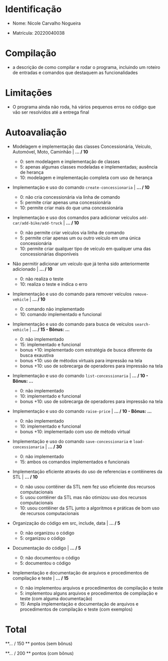 
# Identificação

* Nome: Nicole Carvalho Nogueira

* Matrícula: 20220040038
  
# Compilação  

* a descrição de como compilar e rodar o programa, incluindo um roteiro de entradas e comandos que destaquem as funcionalidades 

# Limitações

* O programa ainda não roda, há vários pequenos erros no código que vão ser resolvidos até a entrega final
   
# Autoavaliação

- Modelagem e implementação das classes Concessionária, Veículo, Automóvel, Moto, Caminhão | **... / 10**
  - 0: sem modelagem e implementação de classes
  - 5: apenas algumas classes modeladas e implementadas; ausência de herança
  - 10: modelagem e implementação completa com uso de herança
  
- Implementação e uso do comando `create-concessionaria` | **... / 10**
  - 0: não cria concessionária via linha de comando 
  - 5: permite criar apenas uma concessionária
  - 10: permite criar mais do que uma concessionária
  
- Implementação e uso dos comandos para adicionar veículos `add-car/add-bike/add-truck` | **... / 10**
  - 0: não permite criar veículos via linha de comando
  - 5: permite criar apenas um ou outro veículo em uma única concessionária
  - 10: permite criar qualquer tipo de veículo em qualquer uma das concessionárias disponíveis

- Não permitir adicionar um veículo que já tenha sido anteriormente adicionado | **... / 10**
  - 0: não realiza o teste
  - 10: realiza o teste e indica o erro  

- Implementação e uso do comando para remover veículos `remove-vehicle` | **... / 10**
  - 0: comando não implementado
  - 10: comando implementado e funcional

- Implementação e uso do comando para busca de veículos `search-vehicle` | **... / 15 - Bônus: ...**
  - 0: não implementado
  - 15: implementado e funcional
  - bonus +10: implementado com estratégia de busca diferente da busca exaustiva
  - bonus +10: uso de métodos virtuais para impressão na tela
  - bonus +10: uso de sobrecarga de operadores para impressão na tela

- Implementação e uso do comando `list-concessionaria` | **... / 10 - Bônus: ...**
  - 0: não implementado
  - 10: implementado e funcional   
  - bonus +10: uso de sobrecarga de operadores para impressão na tela

- Implementação e uso do comando `raise-price` | **... / 10 - Bônus: ...**
  - 0: não implementado
  - 10: implementado e funcional 
  - bonus +10: implementado com uso de método virtual

- Implementação e uso do comando `save-concessionaria` e `load-concessionaria` | **... / 30**
  - 0: não implementado
  - 15: ambos os comandos implementados e funcionais
  
- Implementação eficiente através do uso de referencias e contêineres da STL | **... / 10**
  - 0: não usou contêiner da STL nem fez uso eficiente dos recursos computacionais
  - 5: usou contêiner da STL mas não otimizou uso dos recursos computacionais
  - 10: usou contêiner da STL junto a algoritmos e práticas de bom uso de recursos computacionais
  
- Organização do código em src, include, data | **... / 5**
  - 0: não organizou o código
  - 5: organizou o código 
  
- Documentação do código | **... / 5**
  - 0: não documentou o código
  - 5: documentou o código 
  
- Implementação e documentação de arquivos e procedimentos de compilação e teste | **... / 15**
  - 0: não implementou arquivos e procedimentos de compilação e teste
  - 5: implementou alguns arquivos e procedimentos de compilação e teste (com alguma documentação) 
  - 15: Ampla implementação e documentação de arquivos e procedimentos de compilação e teste (com exemplos)
 
 # Total
 
 **... / 150 ** pontos (sem bônus)
 
 **... / 200 ** pontos (com bônus)
